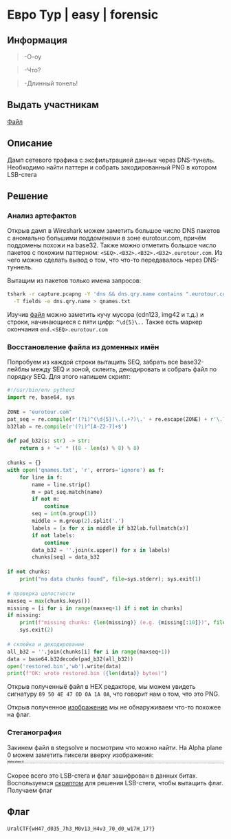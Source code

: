 # Евро Тур | easy | forensic

## Информация

> -О-оу

> -Что?

> -Длинный тонель!

## Выдать участникам

[Файл](./public/capture.pcapng)

## Описание

Дамп сетевого трафика с эксфильтрацией данных через DNS-тунель. Необходимо найти паттерн и собрать закодированный PNG в котором LSB-стега

## Решение

### Анализ артефактов
Открыв дамп в Wireshark можем заметить большое число DNS пакетов с аномально большими поддоменами в зоне eurotour.com, причём поддомены похожи на base32. Также можно отметить большое число пакетов с похожим паттерном: `<SEQ>.<B32>.<B32>.<B32>.eurotour.com`. Из чего можно сделать вывод о том, что что-то передавалось через DNS-туннель.

Вытащим из пакетов только имена запросов:
```sh
tshark -r capture.pcapng -Y 'dns && dns.qry.name contains ".eurotour.com"' \
  -T fields -e dns.qry.name > qnames.txt
```

Изучив [файл](./solve/qnames.txt) можно заметить кучу мусора (cdn123, img42 и т.д.) и строки, начинающиеся с пяти цифр: `^\d{5}\..` Также есть маркер окончания `end.<SEQ>.eurotour.com`

### Восстановление файла из доменных имён
Попробуем из каждой строки вытащить SEQ, забрать все base32-лейблы между SEQ и зоной, склеить, декодировать и собрать файл по порядку SEQ. Для этого напишем скрипт:
```python
#!/usr/bin/env python3
import re, base64, sys

ZONE = "eurotour.com"
pat_seq = re.compile(r'(?i)^(\d{5})\.(.+?)\.' + re.escape(ZONE) + r'\.?$')
b32lab = re.compile(r'(?i)^[A-Z2-7]+$')

def pad_b32(s: str) -> str:
    return s + '=' * ((8 - len(s) % 8) % 8)

chunks = {}
with open('qnames.txt', 'r', errors='ignore') as f:
    for line in f:
        name = line.strip()
        m = pat_seq.match(name)
        if not m: 
            continue
        seq = int(m.group(1))
        middle = m.group(2).split('.')
        labels = [x for x in middle if b32lab.fullmatch(x)]
        if not labels:
            continue
        data_b32 = ''.join(x.upper() for x in labels)
        chunks[seq] = data_b32

if not chunks:
    print("no data chunks found", file=sys.stderr); sys.exit(1)

# проверка целостности
maxseq = max(chunks.keys())
missing = [i for i in range(maxseq+1) if i not in chunks]
if missing:
    print(f"missing chunks: {len(missing)} (e.g. {missing[:10]})", file=sys.stderr)
    sys.exit(2)

# склейка и декодирование
all_b32 = ''.join(chunks[i] for i in range(maxseq+1))
data = base64.b32decode(pad_b32(all_b32))
open('restored.bin','wb').write(data)
print(f"OK: wrote restored.bin ({len(data)} bytes)")
```

Открыв полученныё файл в HEX редакторе, мы можем увидеть сигнатуру `89 50 4E 47 0D 0A 1A 0A`, что говорит нам о том, что это PNG.

Открыв полученное [изображение](./solve/restored.png) мы не обнаруживаем что-то похожее на флаг.

### Стеганография
Закинем файл в stegsolve и посмотрим что можно найти. На Alpha plane 0 можем заметить пиксели вверху изображения:
![пиксели на Alpha plane 0](./solve/image.png)

Скорее всего это LSB-стега и флаг зашифрован в данных битах. Воспользуемся [скриптом](./solve/lsb_decode.py) для решения LSB-стеги, чтобы вытащить флаг. Получаем флаг

## Флаг

`UralCTF{wH47_d035_7h3_M0v13_H4v3_70_d0_w17H_17?}`

